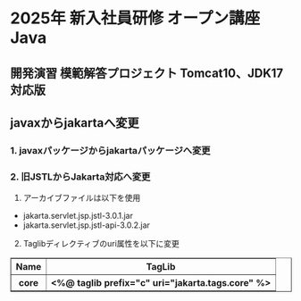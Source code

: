 # 2025年 新入社員研修 オープン講座 Java
## 開発演習 模範解答プロジェクト Tomcat10、JDK17対応版
## javaxからjakartaへ変更
### 1. javaxパッケージからjakartaパッケージへ変更
### 2. 旧JSTLからJakarta対応へ変更
1. アーカイブファイルは以下を使用
  - jakarta.servlet.jsp.jstl-3.0.1.jar
  - jakarta.servlet.jsp.jstl-api-3.0.2.jar
2. Taglibディレクティブのuri属性を以下に変更
<table border="1">
  <tr><th>Name</th><th>TagLib</th></tr>
  <tr><th>core</th><th>  <%@ taglib prefix="c" uri="jakarta.tags.core" %> <tr>
  
</table>
